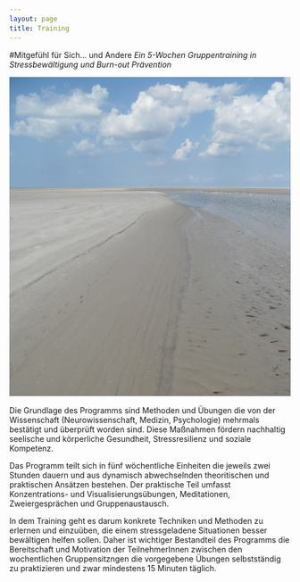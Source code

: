 ```yaml
---
layout: page
title: Training
---
```


#Mitgefühl für Sich... und Andere
*Ein 5-Wochen Gruppentraining in Stressbewältigung und Burn-out Prävention*

![Bild zu Training](/images/training.jpg)

Die Grundlage des Programms sind Methoden und Übungen die  von der  Wissenschaft  (Neurowissenschaft, 
Medizin, Psychologie) mehrmals bestätigt und überprüft worden sind. Diese Maßnahmen fördern nachhaltig
seelische und körperliche Gesundheit, Stressresilienz und soziale Kompetenz. 

Das Programm teilt sich in fünf  wöchentliche Einheiten die jeweils zwei Stunden dauern und aus dynamisch
abwechselnden theoritischen und praktischen Ansätzen bestehen. Der praktische Teil umfasst Konzentrations- und
Visualisierungsübungen, Meditationen, Zweiergesprächen und Gruppenaustausch.

In dem Training geht es darum konkrete Techniken und Methoden zu erlernen und einzuüben, die einem 
stressgeladene Situationen besser bewältigen helfen sollen. Daher ist wichtiger Bestandteil des Programms die
Bereitschaft und Motivation der TeilnehmerInnen zwischen den wochentlichen Gruppensitzngen die vorgegebene
Übungen selbstständig zu praktizieren und zwar mindestens 15 Minuten täglich.

